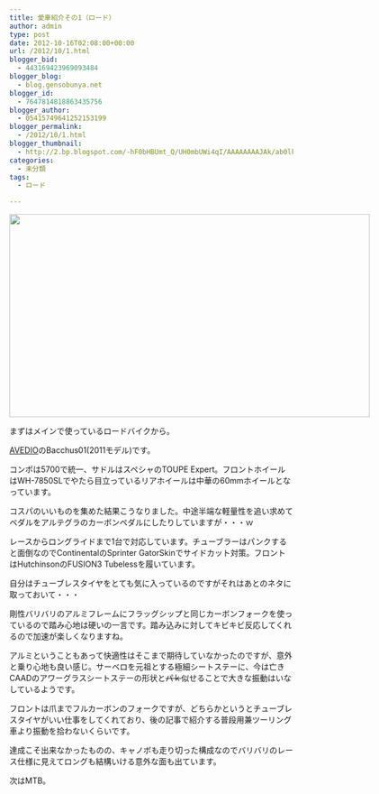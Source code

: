 ```yaml
---
title: 愛車紹介その1（ロード）
author: admin
type: post
date: 2012-10-16T02:08:00+00:00
url: /2012/10/1.html
blogger_bid:
  - 443169423969093484
blogger_blog:
  - blog.gensobunya.net
blogger_id:
  - 7647814818863435756
blogger_author:
  - 05415749641252153199
blogger_permalink:
  - /2012/10/1.html
blogger_thumbnail:
  - http://2.bp.blogspot.com/-hF0bHBUmt_Q/UH0mbUWi4qI/AAAAAAAAJAk/ab0lk1yVaig/s640/DSC_0664.jpg
categories:
  - 未分類
tags:
  - ロード

---
```

<div class="separator" style="clear: both; text-align: center;">
  <a href="http://2.bp.blogspot.com/-hF0bHBUmt_Q/UH0mbUWi4qI/AAAAAAAAJAk/ab0lk1yVaig/s1600/DSC_0664.jpg" imageanchor="1" style="clear: left; float: left; margin-bottom: 1em; margin-right: 1em;"><img border="0" height="360" src="https://blog.gensobunya.net/wp-content/uploads/2012/10/DSC_0664.jpg" width="640" /></a>
</div>

まずはメインで使っているロードバイクから。

<a href="http://www.avedio.net/" target="_blank">AVEDIO</a>のBacchus01(2011モデル)です。

コンポは5700で統一、サドルはスペシャのTOUPE Expert。フロントホイールはWH-7850SLでやたら目立っているリアホイールは中華の60mmホイールとなっています。

コスパのいいものを集めた結果こうなりました。中途半端な軽量性を追い求めてペダルをアルテグラのカーボンペダルにしたりしていますが・・・ｗ

レースからロングライドまで1台で対応しています。チューブラーはパンクすると面倒なのでContinentalのSprinter GatorSkinでサイドカット対策。フロントはHutchinsonのFUSION3 Tubelessを履いています。

自分はチューブレスタイヤをとても気に入っているのですがそれはあとのネタに取っておいて・・・

剛性バリバリのアルミフレームにフラッグシップと同じカーボンフォークを使っているので踏み心地は硬いの一言です。踏み込みに対してキビキビ反応してくれるので加速が楽しくなりますね。

アルミということもあって快適性はそこまで期待していなかったのですが、意外と乗り心地も良い感じ。サーベロを元祖とする極細シートステーに、今は亡きCAADのアワーグラスシートステーの形状と<strike>パｋ</strike>似せることで大きな振動はいなしているようです。

フロントは爪までフルカーボンのフォークですが、どちらかというとチューブレスタイヤがいい仕事をしてくれており、後の記事で紹介する普段用兼ツーリング車より振動を拾わないくらいです。

達成こそ出来なかったものの、キャノボも走り切った構成なのでバリバリのレース仕様に見えてロングも結構いける意外な面も出ています。

次はMTB。